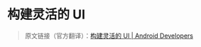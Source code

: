 # 构建灵活的 UI
> 原文链接（官方翻译）：[构建灵活的 UI | Android Developers](https://developer.android.google.cn/training/basics/fragments/fragment-ui)

